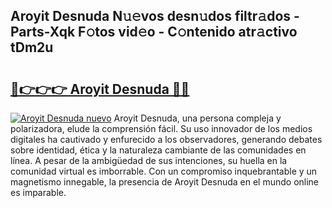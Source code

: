 ## Aroyit Desnuda N𝚞𝚎vos desn𝚞dos filtr𝚊dos - Parts-Xqk F𝚘tos vid𝚎o - C𝚘ntenido atr𝚊ctivo tDm2u

# <h2><a href="http://mb1qlo.tromn.icu/?c=Aroyit+Desnuda">🔗👉👉👉 Aroyit Desnuda 🔗🔗</a></h2>

[![Aroyit Desnuda nuevo](https://i.imgur.com/pEAQMta.gif)](http://mb1qlo.tromn.icu/?c=Aroyit+Desnuda)
Aroyit Desnuda, una persona compleja y polarizadora, elude la comprensión fácil. Su uso innovador de los medios digitales ha cautivado y enfurecido a los observadores, generando debates sobre identidad, ética y la naturaleza cambiante de las comunidades en línea. A pesar de la ambigüedad de sus intenciones, su huella en la comunidad virtual es imborrable. Con un compromiso inquebrantable y un magnetismo innegable, la presencia de Aroyit Desnuda en el mundo online es imparable.

